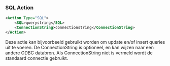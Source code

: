### SQL Action
```xml
<Action Type="SQL">
    <SQL>querystring</SQL>
    <ConnectionString>connectionstring</ConnectionString>
</Action>
```
Deze actie kan bijvoorbeeld gebruikt worden om update en/of insert queries uit te voeren. De ConnectionString is optioneel, en kan wijzen naar een andere ODBC
databron. Als ConnectionString niet is vermeld wordt de standaard connectie
gebruikt.
